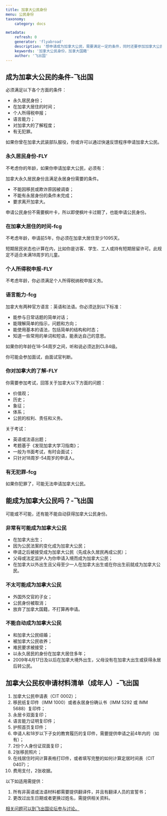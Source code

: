```yaml
---
title: 加拿大公民身份
menu: 公民身份
taxonomy:
    category: docs

metadata:
    refresh: 0
    generator: 'flyabroad'
    description: '想申请成为加拿大公民，需要满足一定的条件，同时还要参加加拿大公民考试，通过考试后参加公民典礼，宣誓并获得加拿大公民证书。'
    keywords: '加拿大公民身份，加拿大国籍'
    author: '飞出国'
---
```


## 成为加拿大公民的条件-飞出国

必须满足以下各个方面的条件：

* 永久居民身份；
* 在加拿大居住的时间；
* 个人所得税申报；
* 语言能力；
* 对加拿大的了解程度；
* 有无犯罪。

如果你曾在加拿大武装部队服役，你或许可以通过快速反馈程序申请加拿大公民。

### 永久居民身份-FLY

不考虑你的年龄，如果你申请加拿大公民，必须有：

加拿大永久居民身份且满足永居身份需要的条件。

* 不能因移民或欺诈原因被调查；
* 不能有永居身份的条件未完成；
* 要求离开加拿大。

申请公民身份不需要枫叶卡，所以即使枫叶卡过期了，也能申请公民身份。

### 在加拿大居住的时间-fcg

不考虑年龄，申请前5年，你必须在加拿大居住至少1095天。

短期居民状态也计算在内，比如你是访客、学生、工人或持有短期居留许可。此规定不适合未满18周岁的儿童。

### 个人所得税申报-FLY

不考虑年龄，你必须满足个人所得税纳税申报义务。

### 语言能力-fcg

加拿大有两种官方语言：英语和法语。你必须达到以下标准：

* 能参与日常话题的简单对话；
* 能理解简单的指示，问题和方向；
* 能使用基本的语法，包括简单的结构和时态；
* 知道一些常用的单词和短语，能表达自己的意思。

如果你的年龄在18-54周岁之间，听和说必须达到CLB4级。

你可能会参加面试，由面试官判断。

### 你对加拿大的了解-FLY

你需要参加考试，回答关于加拿大以下方面的问题：

* 价值观；
* 历史；
* 象征；
* 体系；
* 公民的权利、责任和义务。

关于考试：

* 英语或法语出题；
* 考题基于《发现加拿大学习指南》；
* 一般为书面考试，有时会面试；
* 只针对18周岁-54周岁的申请人。

### 有无犯罪-fcg

如果你犯罪了，可能无法申请加拿大公民。

## 能成为加拿大公民吗？-飞出国

可能或不可能，还有能不能自动获得加拿大公民身份。

### 非常有可能成为加拿大公民

* 在加拿大出生；
* 因为公民法案的变化成为加拿大公民；
* 申请之后被接受成为加拿大公民（先成永久居民再成公民）；
* 父母或法定监护人为你申请入境而成为加拿大公民；
* 在加拿大以外出生且父母至少一人在加拿大出生或在你出生前就成为加拿大公民。

### 不太可能成为加拿大公民

* 外国外交官的子女；
* 公民身份被取消；
* 放弃了加拿大国籍，不打算再申请。

### 不能自动成为加拿大公民

* 和加拿大公民结婚；
* 被加拿大公民收养；
* 难民要求被接受；
* 以永久居民的身份在加拿大居住多年；
* 2009年4月17日及以后在加拿大境外出生，父母没有在加拿大出生或获得永居后转公民。

## 加拿大公民权申请材料清单（成年人）-飞出国

1. 加拿大公民申请表（CIT 0002）；
2. 移民纸复印件（IMM 1000）或者永居身份确认书（IMM 5292 或 IMM 5688）复印件；
3. 永居卡双面复印；
4. 语言能力证明复印件；
5. 护照首页复印件；
6. 申请人和18岁以下子女的教育履历的复印件，需要提供申请之前4年内的（如有）；
7. 2份个人身份证双面复印；
8. 2张移民照片；
9. 在线居住时间计算表格打印件，或者填写完整的如何计算定居时间表（CIT 0407）；
10. 费用支付，2张收据。

以下如适用需提供：

1. 所有非英语或法语材料都需要提供翻译件，并且有翻译人员的宣誓书；
2. 更改过出生日期或者更换过姓名，需提供相关资料。 

[相关问题可以到飞出国论坛参与讨论。](http://bbs.fcgvisa.com/t/2943?target=_blank)